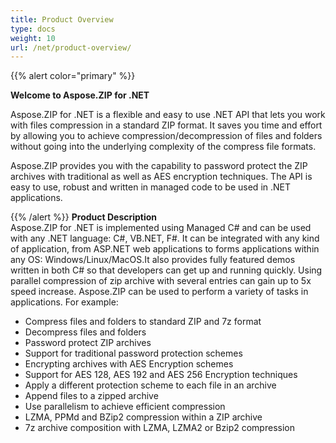 ```yaml
---
title: Product Overview
type: docs
weight: 10
url: /net/product-overview/
---
```


{{% alert color="primary" %}} 

**Welcome to Aspose.ZIP for .NET**

Aspose.ZIP for .NET is a flexible and easy to use .NET API that lets you work with files compression in a standard ZIP format. It saves you time and effort by allowing you to achieve compression/decompression of files and folders without going into the underlying complexity of the compress file formats.

Aspose.ZIP provides you with the capability to password protect the ZIP archives with traditional as well as AES encryption techniques. The API is easy to use, robust and written in managed code to be used in .NET applications.

{{% /alert %}} 
**Product Description**
<br/>
Aspose.ZIP for .NET is implemented using Managed C# and can be used with any .NET language: C#, VB.NET, F#. It can be integrated with any kind of application, from ASP.NET web applications to forms applications within any OS: Windows/Linux/MacOS.It also provides fully featured demos written in both C# so that developers can get up and running quickly. Using parallel compression of zip archive with several entries can gain up to 5x speed increase. Aspose.ZIP can be used to perform a variety of tasks in applications. For example:

- Compress files and folders to standard ZIP and 7z format
- Decompress files and folders
- Password protect ZIP archives
- Support for traditional password protection schemes
- Encrypting archives with AES Encryption schemes
- Support for AES 128, AES 192 and AES 256 Encryption techniques
- Apply a different protection scheme to each file in an archive
- Append files to a zipped archive
- Use parallelism to achieve efficient compression
- LZMA, PPMd and BZip2 compression within a ZIP archive
- 7z archive composition with LZMA, LZMA2 or Bzip2 compression

